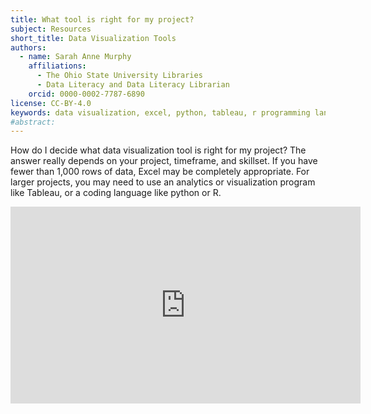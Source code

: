 ```yaml
---
title: What tool is right for my project?
subject: Resources
short_title: Data Visualization Tools
authors:
  - name: Sarah Anne Murphy
    affiliations:
      - The Ohio State University Libraries
      - Data Literacy and Data Literacy Librarian
    orcid: 0000-0002-7787-6890
license: CC-BY-4.0
keywords: data visualization, excel, python, tableau, r programming language
#abstract: 
---
```


How do I decide what data visualization tool is right for my project? The answer really depends on your project, timeframe, and skillset. If you have fewer than 1,000 rows of data, Excel may be completely appropriate. For larger projects, you may need to use an analytics or visualization program like Tableau, or a coding language like python or R.

<div class="video-container">
    <iframe width="560" height="315" src="https://www.youtube.com/embed/09PVKL8RyyA" frameborder="0" allow="accelerometer; autoplay; clipboard-write; encrypted-media; gyroscope; picture-in-picture" allowfullscreen></iframe>
</div>
